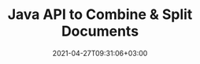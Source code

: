 ---
############################# Static ############################
layout: "product"
date: 2021-04-27T09:31:06+03:00
draft: false

product: "Merger"
product_tag: "merger"
platform: "Java"
platform_tag: "java"

############################# Head ############################
head_title: "Java Document Merging API | merge & remove Word Excel PDF XPS EPUB"
head_description: "Documents merging API for Java. Merge, split, swap, reorder and delete pages of PDF, Microsoft Word, Excel, presentations, Visio, XPS & EPUB formats."

############################# Header ############################
title: "Java API to Combine & Split Documents"
description: "Develop high-performance apps that can combine, rip, shuffle, cut or delete pages, slides and diagrams on the go."
button:
    enable: true

############################# SubMenu ############################
submenu:
    enable: true
    
    left:
        img_alt: "GroupDocs.Merger for Java"
        image: "https://www.groupdocs.cloud/templates/groupdocs/images/product-logos/groupdocs-merger-java.png"
        product: "GroupDocs.Merger"
        platform: "Java"

    middle:
        button:
            # button loop
            - link: "#overview"
              text: "Overview"

            # button loop
            - link: "#features"
              text: "Features"

            # button loop
            - link: "#support"
              text: "Support"

            # button loop
            - link: "https://products.groupdocs.app/merger"
              text: "Live Demo"

            # button loop
            - link: "https://purchase.groupdocs.com/pricing/merger/java"
              text: "Pricing"

    right:
        link_download: "https://downloads.groupdocs.com/merger"
        link_learn: "https://docs.groupdocs.com/merger/java/"
        link_buy: "https://purchase.groupdocs.com"

############################# Overview ############################
overview:
    enable: true
    content: |
      GroupDocs.Merger for Java makes you able to quickly develop top-line business applications in Java. With little coding your Java applications can merge, rip, shuffle, cut and delete single page or batch of pages, slides and diagrams. Merging operations can also be performed on secure files of known and unknown format by applying or removing password protection.
    tabs:
      enable: true     
      
      ## TAB ONE ##
      tab_one:
        description: |
          Following is an overview of GroupDocs.Merger for Java:

        left:
          enable: true
          icon: "fab fa-html5"
          title: "Document Operations"
          content: |
            * Change Page Order
            * Remove or Delete Pages
            * Split or Break document
            * Swap or shuffle any two pages
            * Trim single or multiple pages
            * Join multiple documents
        
        right:
          enable: true
          icon: "fab fa-html5"
          title: "Security Operations"
          content: |
            * Setup document security
            * Check document security status
            * Set document password
            * Update document password
            * Remove document password
      
      ## TAB TWO ##
      tab_two:
        description: |
          GroupDocs.Merger for .NET supports merging the following [document file formats](https://docs.groupdocs.com/merger/net/supported-document-formats/):

        left:
          enable: true
          table:
            # table loop
            - title: "Microsoft Office"
              content: |
                * **Word:** DOC, DOCX, DOCM, DOT, DOTX, DOTM, RTF, TXT
                * **Excel:** XLS, XLSX, XLSM, XLSB, XLTM, XLT, XLTM, XLTX, XLAM, SXC, SpreadsheetML
                * **PowerPoint:** PPT, PPTX, PPS, PPSX, PPSM, POT, POTM, POTX, PPTM
                * **OneNote:** ONE

        right:
          enable: true
          table:
            # table loop
            - title: "OpenDocument & Other Formats"
              content: |
                * **OpenDocument Formats**: ODT, OTT, ODP, OTP, ODS
                * **Fixed Layout**: PDF, XPS
                * **Images**: BMP, PNG, TIFF
                * **Web**: HTML, MHT, MHTML
                * **Text**: TXT, CSV, TSV
                * **LaTex**: TEX
                * **Ebook**: EPUB

      ## TAB THREE ##
      tab_three:
        description: |
          GroupDocs.Merger for Java supports following Operating Systems, Frameworks & Package Managers:
        
        left:
          enable: true
          table:
            # table loop
            - icon: "fab fa-windows"
              title: "Operating Systems"
              content: |
                * Microsoft Windows Desktop
                * Microsoft Windows Server
                * Linux
                * MacOS

            # table loop
            - icon: "fas fa-code"
              title: "Supported Frameworks"
              content: |
                * Java 7 (1.7) and above

        right:
          enable: true
          table:
            # table loop
            - icon: "fas fa-cogs"
              title: "Development Environments"
              content: |
                * NetBeans
                * IntelliJ IDEA
                * Eclipse
            # table loop
            - icon: "fas fa-tools"
              title: "Build Automation Tool"
              content: |
                * Maven

############################# Features ############################
features:
    enable: true
    title: "GroupDocs.Merger for Java Features"

    feature:
      # feature loop
      - icon: "fas fa-copy"
        content: "Merge various pages, slides & diagrams into a single file"

      # feature loop
      - icon: "fas fa-eye"
        content: "Rip & split huge documents into multiple smaller files"

      # feature loop
      - icon: "fas fa-bolt"
        content: "Shuffle & reorganize pages, slides or diagrams"
      
      # feature loop
      - icon: "fas fa-file-powerpoint"
        content: "Exchange & swap two pages, slides or diagrams among each other within a document"

      # feature loop
      - icon: "fas fa-code"
        content: "Cut & trim document by removing specific pages, slides or diagrams"

      # feature loop
      - icon: "fas fa-cloud"
        content: "Delete single or collection of pages, slides or diagrams"

      # feature loop
      - icon: "fas fa-remove-format"
        content: "Stitch & merge together a large number of documents in batches"

      # feature loop
      - icon: "fas fa-comment-slash"
        content: "Programmatically check in Java if a document is secured with a password"

      # feature loop
      - icon: "fas fa-location-arrow"
        content: "Set, reset and delete password of known & unknown document formats"

      # feature loop
      - icon: "fas fa-border-all"
        content: "Split One Text File to Multiple by Line Numbers"

      # feature loop
      - icon: "fas fa-wrench"
        content: "Get Image Representation of Document Pages"

      # feature loop
      - icon: "fas fa-columns"
        content: "Merge Multiple Documents of Different Formats to a Single PDF File"

      # feature loop
      - icon: "fas fa-file-word"
        content: "Insert OLE Objects into PDF, Word, Excel, PowerPoint & Open Document Formats"

      # feature loop
      - icon: "fas fa-envelope"
        content: "Programmatically Attach Files to A PDF Document"

      # feature loop
      - icon: "fas fa-print"
        content: "Add Document to Diagram via OLE Objects"

    more_feature:
      # more_feature_loop
      - title: "Remove Desired Pages from Documents"
        content: |
          GroupDocs.Merger for Java API lets you select and delete unwanted pages from your document.

      # more_feature_loop
      - title: "Check Password of Unknown Document Format"
        content: "Even if the format of a particular document is unknown, GroupDocs.Merger for Java enables you to check & retrieve document password, if available."

      # more_feature_loop
      - title: "Join Password-Protected Documents of Known Formats"
        content: |
          GroupDocs.Merger for Java API allows you to get a list of documents of known and unknown formats. Following example shows, how you can do it for known file formats, using Java:

          ```java
          String password = "SomePasswordString";
          InputStream documentExample1 = new FileInputStream("sourceFile.docx");
          InputStream documentExample2 = new FileInputStream("sourceFile2.docx");
          List documentStreams = new ArrayList();
          JoinItem item1 = new JoinItem(documentExample1, FileFormat.Pdf, password);
          documentStreams.add(item1);
          JoinItem item2 = new JoinItem(documentExample2, FileFormat.Pdf, password);
          documentStreams.add(item2);
          ```

############################# Support ############################
support:
    enable: true

############################# Solutions ############################
solutions:
    enable: true
    title: "GroupDocs.Merger offers document viewing APIs for other popular development environments"

    solution:
        # solution loop
        - img_alt: "GroupDocs.Merger for .NET"
          image: "https://www.groupdocs.cloud/templates/groupdocs/images/product-logos/groupdocs-merger-net.png"
          product: "GroupDocs.Merger"
          platform: ".NET"
          link: "/merger/net/"

############################# Back to top ###############################
back_to_top:
  enable: true
---